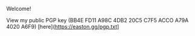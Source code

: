 Welcome!

View my public PGP key (BB4E FD11 A98C 4DB2 20C5 C7F5 ACCO A79A 4020 A6F9) [here](https://easton.gg/pgp.txt]
